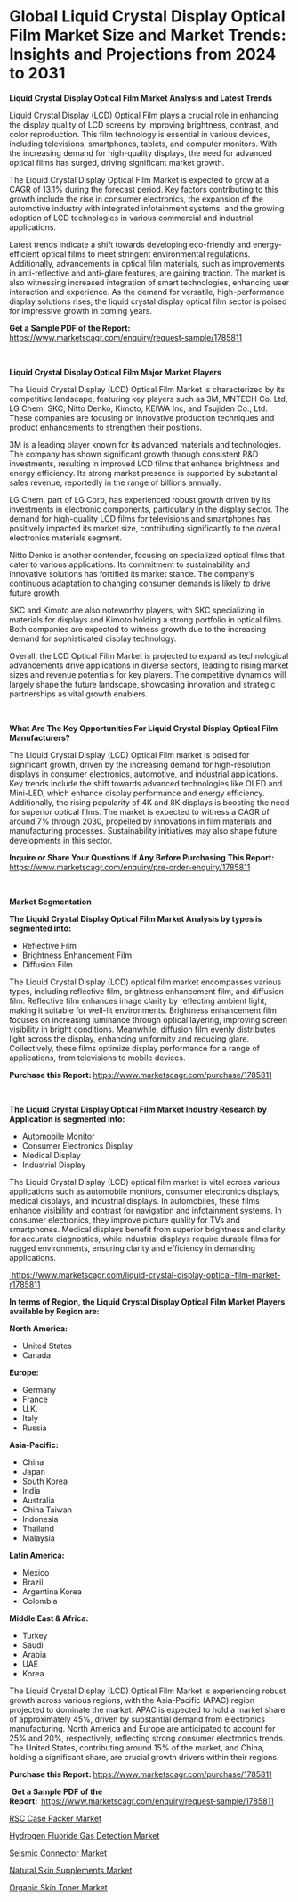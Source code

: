 <p><h1>Global Liquid Crystal Display Optical Film Market Size and Market Trends: Insights and Projections from 2024 to 2031</h1></p><p><strong>Liquid Crystal Display Optical Film Market Analysis and Latest Trends</strong></p>
<p><p>Liquid Crystal Display (LCD) Optical Film plays a crucial role in enhancing the display quality of LCD screens by improving brightness, contrast, and color reproduction. This film technology is essential in various devices, including televisions, smartphones, tablets, and computer monitors. With the increasing demand for high-quality displays, the need for advanced optical films has surged, driving significant market growth.</p><p>The Liquid Crystal Display Optical Film Market is expected to grow at a CAGR of 13.1% during the forecast period. Key factors contributing to this growth include the rise in consumer electronics, the expansion of the automotive industry with integrated infotainment systems, and the growing adoption of LCD technologies in various commercial and industrial applications. </p><p>Latest trends indicate a shift towards developing eco-friendly and energy-efficient optical films to meet stringent environmental regulations. Additionally, advancements in optical film materials, such as improvements in anti-reflective and anti-glare features, are gaining traction. The market is also witnessing increased integration of smart technologies, enhancing user interaction and experience. As the demand for versatile, high-performance display solutions rises, the liquid crystal display optical film sector is poised for impressive growth in coming years.</p></p>
<p><strong>Get a Sample PDF of the Report:&nbsp;</strong> <a href="https://www.marketscagr.com/enquiry/request-sample/1785811?utm_campaign=1126&utm_medium=2&utm_source=Github&utm_content=ia&utm_term=19122024&utm_id=liquid-crystal-display-optical-film">https://www.marketscagr.com/enquiry/request-sample/1785811</a></p>
<p>&nbsp;</p>
<p><strong>Liquid Crystal Display Optical Film Major Market Players</strong></p>
<p><p>The Liquid Crystal Display (LCD) Optical Film Market is characterized by its competitive landscape, featuring key players such as 3M, MNTECH Co. Ltd, LG Chem, SKC, Nitto Denko, Kimoto, KEIWA Inc, and Tsujiden Co., Ltd. These companies are focusing on innovative production techniques and product enhancements to strengthen their positions.</p><p>3M is a leading player known for its advanced materials and technologies. The company has shown significant growth through consistent R&D investments, resulting in improved LCD films that enhance brightness and energy efficiency. Its strong market presence is supported by substantial sales revenue, reportedly in the range of billions annually.</p><p>LG Chem, part of LG Corp, has experienced robust growth driven by its investments in electronic components, particularly in the display sector. The demand for high-quality LCD films for televisions and smartphones has positively impacted its market size, contributing significantly to the overall electronics materials segment.</p><p>Nitto Denko is another contender, focusing on specialized optical films that cater to various applications. Its commitment to sustainability and innovative solutions has fortified its market stance. The company’s continuous adaptation to changing consumer demands is likely to drive future growth.</p><p>SKC and Kimoto are also noteworthy players, with SKC specializing in materials for displays and Kimoto holding a strong portfolio in optical films. Both companies are expected to witness growth due to the increasing demand for sophisticated display technology.</p><p>Overall, the LCD Optical Film Market is projected to expand as technological advancements drive applications in diverse sectors, leading to rising market sizes and revenue potentials for key players. The competitive dynamics will largely shape the future landscape, showcasing innovation and strategic partnerships as vital growth enablers.</p></p>
<p>&nbsp;</p>
<p><strong>What Are The Key Opportunities For Liquid Crystal Display Optical Film Manufacturers?</strong></p>
<p><p>The Liquid Crystal Display (LCD) Optical Film market is poised for significant growth, driven by the increasing demand for high-resolution displays in consumer electronics, automotive, and industrial applications. Key trends include the shift towards advanced technologies like OLED and Mini-LED, which enhance display performance and energy efficiency. Additionally, the rising popularity of 4K and 8K displays is boosting the need for superior optical films. The market is expected to witness a CAGR of around 7% through 2030, propelled by innovations in film materials and manufacturing processes. Sustainability initiatives may also shape future developments in this sector.</p></p>
<p><strong>Inquire or Share Your Questions If Any Before Purchasing This Report:</strong> <a href="https://www.marketscagr.com/enquiry/pre-order-enquiry/1785811?utm_campaign=1126&utm_medium=2&utm_source=Github&utm_content=ia&utm_term=19122024&utm_id=liquid-crystal-display-optical-film">https://www.marketscagr.com/enquiry/pre-order-enquiry/1785811</a></p>
<p>&nbsp;</p>
<p><strong>Market Segmentation</strong></p>
<p><strong>The Liquid Crystal Display Optical Film Market Analysis by types is segmented into:</strong></p>
<p><ul><li>Reflective Film</li><li>Brightness Enhancement Film</li><li>Diffusion Film</li></ul></p>
<p><p>The Liquid Crystal Display (LCD) optical film market encompasses various types, including reflective film, brightness enhancement film, and diffusion film. Reflective film enhances image clarity by reflecting ambient light, making it suitable for well-lit environments. Brightness enhancement film focuses on increasing luminance through optical layering, improving screen visibility in bright conditions. Meanwhile, diffusion film evenly distributes light across the display, enhancing uniformity and reducing glare. Collectively, these films optimize display performance for a range of applications, from televisions to mobile devices.</p></p>
<p><strong>Purchase this Report:&nbsp;</strong><a href="https://www.marketscagr.com/purchase/1785811?utm_campaign=1126&utm_medium=2&utm_source=Github&utm_content=ia&utm_term=19122024&utm_id=liquid-crystal-display-optical-film">https://www.marketscagr.com/purchase/1785811</a></p>
<p>&nbsp;</p>
<p><strong>The Liquid Crystal Display Optical Film Market Industry Research by Application is segmented into:</strong></p>
<p><ul><li>Automobile Monitor</li><li>Consumer Electronics Display</li><li>Medical Display</li><li>Industrial Display</li></ul></p>
<p><p>The Liquid Crystal Display (LCD) optical film market is vital across various applications such as automobile monitors, consumer electronics displays, medical displays, and industrial displays. In automobiles, these films enhance visibility and contrast for navigation and infotainment systems. In consumer electronics, they improve picture quality for TVs and smartphones. Medical displays benefit from superior brightness and clarity for accurate diagnostics, while industrial displays require durable films for rugged environments, ensuring clarity and efficiency in demanding applications.</p></p>
<p><a href="https://www.marketscagr.com/liquid-crystal-display-optical-film-market-r1785811?utm_campaign=1126&utm_medium=2&utm_source=Github&utm_content=ia&utm_term=19122024&utm_id=liquid-crystal-display-optical-film">&nbsp;https://www.marketscagr.com/liquid-crystal-display-optical-film-market-r1785811</a></p>
<p><strong>In terms of Region, the Liquid Crystal Display Optical Film Market Players available by Region are:</strong></p>
<p>
    <p> <strong> North America: </strong>
        <ul>
            <li>United States</li>
            <li>Canada</li>
        </ul>
        </p> 
    <p> <strong> Europe: </strong>
        <ul>
            <li>Germany</li>
            <li>France</li>
            <li>U.K.</li>
            <li>Italy</li>
            <li>Russia</li>
        </ul>
        </p> 
    <p> <strong> Asia-Pacific: </strong>
        <ul>
            <li>China</li>
            <li>Japan</li>
            <li>South Korea</li>
            <li>India</li>
            <li>Australia</li>
            <li>China Taiwan</li>
            <li>Indonesia</li>
            <li>Thailand</li>
            <li>Malaysia</li>
        </ul>
        </p> 
    <p> <strong> Latin America: </strong>
        <ul>
            <li>Mexico</li>
            <li>Brazil</li>
            <li>Argentina Korea</li>
            <li>Colombia</li>
        </ul>
        </p> 
    <p> <strong> Middle East & Africa: </strong>
        <ul>
            <li>Turkey</li>
            <li>Saudi</li>
            <li>Arabia</li>
            <li>UAE</li>
            <li>Korea</li>
        </ul>
    </p>
    </p>
<p><p>The Liquid Crystal Display (LCD) Optical Film Market is experiencing robust growth across various regions, with the Asia-Pacific (APAC) region projected to dominate the market. APAC is expected to hold a market share of approximately 45%, driven by substantial demand from electronics manufacturing. North America and Europe are anticipated to account for 25% and 20%, respectively, reflecting strong consumer electronics trends. The United States, contributing around 15% of the market, and China, holding a significant share, are crucial growth drivers within their regions.</p></p>
<p><strong>Purchase this Report: </strong><a href="https://www.marketscagr.com/purchase/1785811?utm_campaign=1126&utm_medium=2&utm_source=Github&utm_content=ia&utm_term=19122024&utm_id=liquid-crystal-display-optical-film">https://www.marketscagr.com/purchase/1785811</a></p>
<p>&nbsp;<strong>Get a Sample PDF of the Report:&nbsp;&nbsp;</strong><a href="https://www.marketscagr.com/enquiry/request-sample/1785811?utm_campaign=1126&utm_medium=2&utm_source=Github&utm_content=ia&utm_term=19122024&utm_id=liquid-crystal-display-optical-film">https://www.marketscagr.com/enquiry/request-sample/1785811</a></p>
<p><strong></strong></p>
<p><p><a href="https://www.linkedin.com/pulse/comprehensive-overview-rsc-case-packer-market-share-size-growth-d71tf?utm_campaign=1126&utm_medium=2&utm_source=Github&utm_content=ia&utm_term=19122024&utm_id=liquid-crystal-display-optical-film">RSC Case Packer Market</a></p><p><a href="https://www.linkedin.com/pulse/global-hydrogen-fluoride-gas-detection-market-size-andtrends-affecting-b31tf?utm_campaign=1126&utm_medium=2&utm_source=Github&utm_content=ia&utm_term=19122024&utm_id=liquid-crystal-display-optical-film">Hydrogen Fluoride Gas Detection Market</a></p><p><a href="https://www.linkedin.com/pulse/comprehensive-examination-seismic-connector-market-size-x2hmf?utm_campaign=1126&utm_medium=2&utm_source=Github&utm_content=ia&utm_term=19122024&utm_id=liquid-crystal-display-optical-film">Seismic Connector Market</a></p><p><a href="https://www.linkedin.com/pulse/future-market-revenue-growth-natural-skin-supplements-141-cagr-tacne?utm_campaign=1126&utm_medium=2&utm_source=Github&utm_content=ia&utm_term=19122024&utm_id=liquid-crystal-display-optical-film">Natural Skin Supplements Market</a></p><p><a href="https://www.linkedin.com/pulse/organic-skin-toner-market-trends-prediction-ofthe-cagr66from-m7yde?utm_campaign=1126&utm_medium=2&utm_source=Github&utm_content=ia&utm_term=19122024&utm_id=liquid-crystal-display-optical-film">Organic Skin Toner Market</a></p></p>